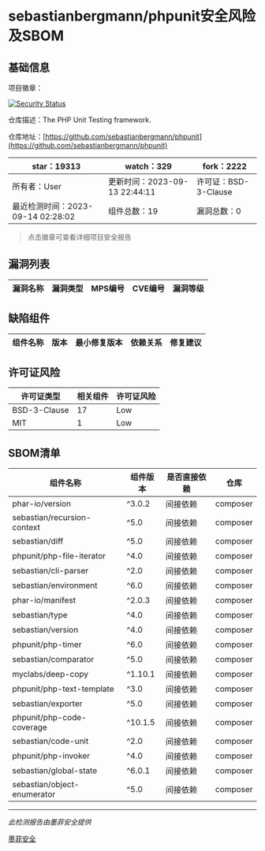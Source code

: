# sebastianbergmann/phpunit安全风险及SBOM

## 基础信息

项目徽章：

[![Security Status](https://www.murphysec.com/platform3/v31/badge/1702025797854429184.svg)](https://www.murphysec.com/console/report/1692603591126044672/1702025797854429184)

仓库描述：The PHP Unit Testing framework.

仓库地址：[https://github.com/sebastianbergmann/phpunit](https://github.com/sebastianbergmann/phpunit)

| star：19313 | watch：329 | fork：2222 |
| ----------- | -------------- | ------------ |
| 所有者：User | 更新时间：2023-09-13 22:44:11 | 许可证：BSD-3-Clause |
| 最近检测时间：2023-09-14 02:28:02 | 组件总数：19 | 漏洞总数：0 |

> 点击徽章可查看详细项目安全报告



## 漏洞列表

| 漏洞名称 | 漏洞类型 | MPS编号 | CVE编号 | 漏洞等级 |
| ------- | ------ | ------- | ------ | ----- |





## 缺陷组件

| 组件名称 | 版本 | 最小修复版本 | 依赖关系 | 修复建议 |
| -------- | ---- | ------------ | -------- | -------- |





## 许可证风险

| 许可证类型 | 相关组件 | 许可证风险 |
| ---------- | -------- | ---------- |
|BSD-3-Clause|17|Low|
|MIT|1|Low|




## SBOM清单

| 组件名称 | 组件版本 | 是否直接依赖 | 仓库 |
| -------- | -------- | ------------ | ---- |
|phar-io/version|^3.0.2|间接依赖|composer|
|sebastian/recursion-context|^5.0|间接依赖|composer|
|sebastian/diff|^5.0|间接依赖|composer|
|phpunit/php-file-iterator|^4.0|间接依赖|composer|
|sebastian/cli-parser|^2.0|间接依赖|composer|
|sebastian/environment|^6.0|间接依赖|composer|
|phar-io/manifest|^2.0.3|间接依赖|composer|
|sebastian/type|^4.0|间接依赖|composer|
|sebastian/version|^4.0|间接依赖|composer|
|phpunit/php-timer|^6.0|间接依赖|composer|
|sebastian/comparator|^5.0|间接依赖|composer|
|myclabs/deep-copy|^1.10.1|间接依赖|composer|
|phpunit/php-text-template|^3.0|间接依赖|composer|
|sebastian/exporter|^5.0|间接依赖|composer|
|phpunit/php-code-coverage|^10.1.5|间接依赖|composer|
|sebastian/code-unit|^2.0|间接依赖|composer|
|phpunit/php-invoker|^4.0|间接依赖|composer|
|sebastian/global-state|^6.0.1|间接依赖|composer|
|sebastian/object-enumerator|^5.0|间接依赖|composer|


------

*此检测报告由墨菲安全提供*

[墨菲安全](www.murphysec.com)